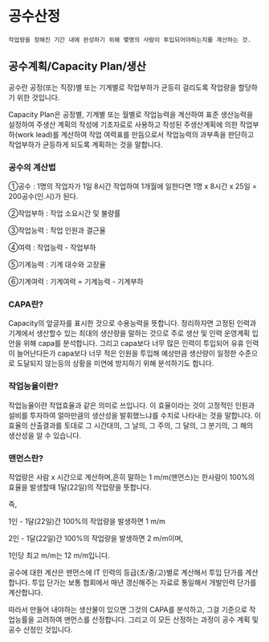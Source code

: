 
# 공수산정

```
작업량을 정해진 기간 내에 완성하기 위해 몇명의 사람이 투입되어야하는지를 계산하는 것.
```

## 공수계획/Capacity Plan/생산

공수란 공정(또는 직장)별 또는 기계별로 작업부하가 균등히 걸리도록 작업량을 할당하기 위한 것입니다.

Capacity Plan은 공정별, 기계별 또는 월별로 작업능력을 계산하여 표준 생산능력을 설정하여 주생산 계획의 작성에 기초자료로 사용하고 작성된 주생산계획에 의한 작업부하(work lead)를 계산하여 작업 여력표를 만듬으로서 작업능력의 과부족을 판단하고 작업부하가 균등하게 되도록 계획하는 것을 말합니다.

### 공수의 계산법

①공수 : 1명의 작업자가 1일 8시간 작업하여 1개월에 일한다면 1명 x 8시간 x 25일 = 200공수(인.시)가 된다. 

②작업부하 : 작업 소요시간 및 불량률

③작업능력 : 작업 인원과 결근율

④여력 : 작업능력 - 작업부하

⑤기계능력 : 기계 대수와 고장율

⑥기계여력 : 기계여력 = 기계능력 - 기계부하


### CAPA란? 

Capacity의 앞글자를 표시한 것으로 수용능력을 뜻합니다. 
정리하자면 고정된 인력과 기계에서 생산할수 있는 최대의 생산량을 말하는 것으로 주로 생산 및 인력 운영계획 입안을 위해 capa를 분석합니다. 그리고 capa보다 너무 많은 인력이 투입되어 유휴 인력이 늘어난다든가 capa보다 너무 적은 인원을 투입해 예상만큼 생산량이 일정한 수준으로 도달되지 않는등의 상황을 미연에 방지하기 위해 분석하기도 합니다. 

### 작업능율이란?

작업능율이란 작업효율과 같은 의미로 쓰입니다. 이 효율이라는 것이 고정적인 인원과 설비를 투자하여 얼마만큼의 생산성을 발휘했느냐를 수치로 나타내는 것을 말합니다. 이 효율의 산출결과를 토대로 그 시간대의, 그 날의, 그 주의, 그 달의, 그 분기의, 그 해의 생산성을 알 수 있습니다. 

### 맨먼스란?
작업량은 사람 x 시간으로 계산하며,흔히 말하는 1 m/m(맨먼스)는 한사람이 100%의 효율을 발생할때 1달(22일)의 작업량을 뜻합니다.
 
즉,

1인 - 1달(22일)간 100%의 작업량을 발생하면 1 m/m

2인 - 1달(22일)간 100%의 작업량을 발생하면 2 m/m이며,

1인당 최고 m/m는 12 m/m입니다.

공수에 대한 계산은 맨먼스에 IT 인력의 등급(초/중/고)별로 계산해서 투입 단가를 계산합니다.
투입 단가는 보통 협회에서 매년 갱신해주는 자료로 통일해서 개발인력 단가를 계산합니다.

따라서 만들어 내야하는 생산물이 있으면 그것의 CAPA를 분석하고, 그걸 기준으로 작업능률을 고려하여 맨먼스를 산정합니다.
그리고 이 모든 산정하는 과정이 공수 계획 및 공수 산정인 것입니다.

<!-- 2021.10.05 -->